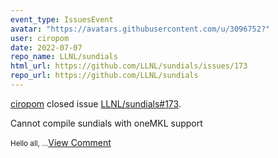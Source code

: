 ```yaml
---
event_type: IssuesEvent
avatar: "https://avatars.githubusercontent.com/u/3096752?"
user: ciropom
date: 2022-07-07
repo_name: LLNL/sundials
html_url: https://github.com/LLNL/sundials/issues/173
repo_url: https://github.com/LLNL/sundials
---
```


<a href='https://github.com/ciropom' target='_blank'>ciropom</a> closed issue <a href='https://github.com/LLNL/sundials/issues/173' target='_blank'>LLNL/sundials#173</a>.

<p>Cannot compile sundials with oneMKL support</p><small>Hello all,...</small><a href='https://github.com/LLNL/sundials/issues/173' target='_blank'>View Comment</a>